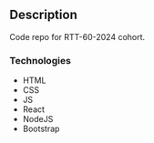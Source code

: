 


## Description
Code repo for RTT-60-2024 cohort.


### Technologies
 - HTML
 - CSS
 - JS
 - React
 - NodeJS
 - Bootstrap